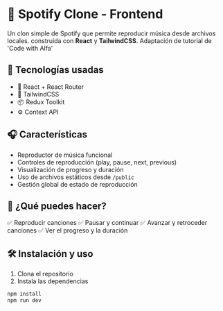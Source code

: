 # 🎵 Spotify Clone - Frontend

Un clon simple de Spotify que permite reproducir música desde archivos locales. construida con **React** y **TailwindCSS**. Adaptación de tutorial de 'Code with Alfa'

## 🧰 Tecnologías usadas

- 🧩 React + React Router
- 🎨 TailwindCSS
- 📦 Redux Toolkit
- ⚙️ Context API

## 🎧 Características

- Reproductor de música funcional
- Controles de reproducción (play, pause, next, previous)
- Visualización de progreso y duración
- Uso de archivos estáticos desde `/public`
- Gestión global de estado de reproducción


## 🎵 ¿Qué puedes hacer?

✅ Reproducir canciones
✅ Pausar y continuar
✅ Avanzar y retroceder canciones
✅ Ver el progreso y la duración


## 🛠️ Instalación y uso

1. Clona el repositorio
2. Instala las dependencias

```bash
npm install
npm run dev